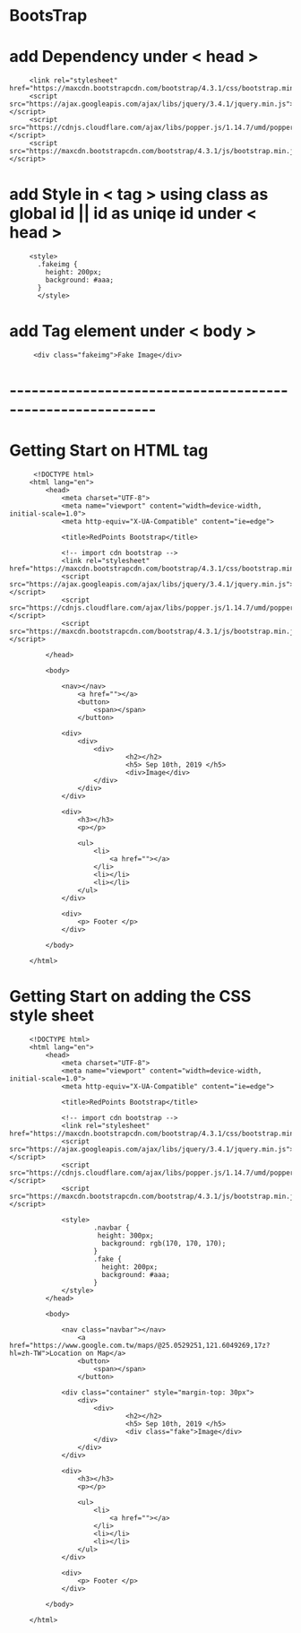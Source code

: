 # BootsTrap

# add Dependency under < head >

         <link rel="stylesheet" href="https://maxcdn.bootstrapcdn.com/bootstrap/4.3.1/css/bootstrap.min.css">
         <script src="https://ajax.googleapis.com/ajax/libs/jquery/3.4.1/jquery.min.js"></script>
         <script src="https://cdnjs.cloudflare.com/ajax/libs/popper.js/1.14.7/umd/popper.min.js"></script>
         <script src="https://maxcdn.bootstrapcdn.com/bootstrap/4.3.1/js/bootstrap.min.js"></script>
            
# add Style in < tag > using class as global id || id as uniqe id under < head >

         <style>
           .fakeimg {
             height: 200px;
             background: #aaa;
           }
           </style>
           
 # add Tag element under < body >
 
          <div class="fakeimg">Fake Image</div>
          
 # ----------------------------------------------------------
 
 # Getting Start on HTML tag
 
          <!DOCTYPE html>
         <html lang="en">
             <head>
                 <meta charset="UTF-8">
                 <meta name="viewport" content="width=device-width, initial-scale=1.0">
                 <meta http-equiv="X-UA-Compatible" content="ie=edge">

                 <title>RedPoints Bootstrap</title>

                 <!-- import cdn bootstrap -->
                 <link rel="stylesheet" href="https://maxcdn.bootstrapcdn.com/bootstrap/4.3.1/css/bootstrap.min.css">
                 <script src="https://ajax.googleapis.com/ajax/libs/jquery/3.4.1/jquery.min.js"></script>
                 <script src="https://cdnjs.cloudflare.com/ajax/libs/popper.js/1.14.7/umd/popper.min.js"></script>
                 <script src="https://maxcdn.bootstrapcdn.com/bootstrap/4.3.1/js/bootstrap.min.js"></script>

             </head>

             <body>

                 <nav></nav>
                     <a href=""></a>
                     <button>
                         <span></span>
                     </button>

                 <div>
                     <div>
                         <div>
                                 <h2></h2>
                                 <h5> Sep 10th, 2019 </h5>
                                 <div>Image</div>
                         </div>
                     </div>
                 </div>

                 <div>
                     <h3></h3>
                     <p></p>

                     <ul>
                         <li>
                             <a href=""></a>
                         </li>
                         <li></li>
                         <li></li>
                     </ul>
                 </div>

                 <div>
                     <p> Footer </p>
                 </div>

             </body>

         </html>
         
# Getting Start on adding the CSS style sheet

         <!DOCTYPE html>
         <html lang="en">
             <head>
                 <meta charset="UTF-8">
                 <meta name="viewport" content="width=device-width, initial-scale=1.0">
                 <meta http-equiv="X-UA-Compatible" content="ie=edge">

                 <title>RedPoints Bootstrap</title>

                 <!-- import cdn bootstrap -->
                 <link rel="stylesheet" href="https://maxcdn.bootstrapcdn.com/bootstrap/4.3.1/css/bootstrap.min.css">
                 <script src="https://ajax.googleapis.com/ajax/libs/jquery/3.4.1/jquery.min.js"></script>
                 <script src="https://cdnjs.cloudflare.com/ajax/libs/popper.js/1.14.7/umd/popper.min.js"></script>
                 <script src="https://maxcdn.bootstrapcdn.com/bootstrap/4.3.1/js/bootstrap.min.js"></script>

                 <style>
                         .navbar {
                          height: 300px;
                           background: rgb(170, 170, 170);
                         }
                         .fake {
                           height: 200px;
                           background: #aaa;
                         }
                 </style>
             </head>

             <body>

                 <nav class="navbar"></nav>
                     <a href="https://www.google.com.tw/maps/@25.0529251,121.6049269,17z?hl=zh-TW">Location on Map</a>
                     <button>
                         <span></span>
                     </button>

                 <div class="container" style="margin-top: 30px">
                     <div>
                         <div>
                                 <h2></h2>
                                 <h5> Sep 10th, 2019 </h5>
                                 <div class="fake">Image</div>
                         </div>
                     </div>
                 </div>

                 <div>
                     <h3></h3>
                     <p></p>

                     <ul>
                         <li>
                             <a href=""></a>
                         </li>
                         <li></li>
                         <li></li>
                     </ul>
                 </div>

                 <div>
                     <p> Footer </p>
                 </div>

             </body>

         </html>


